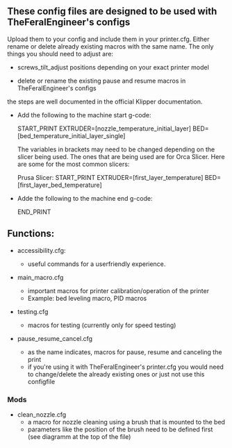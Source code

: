 ## These config files are designed to be used with TheFeralEngineer's configs
Upload them to your config and include them in your printer.cfg. 
Either rename or delete already existing macros with the same name.
The only things you should need to adjust are:

- screws_tilt_adjust positions depending on your exact printer model
  
- delete or rename the existing pause and resume macros in TheFeralEngineer's configs

the steps are well documented in the official Klipper documentation.
  
- Add the following to the machine start g-code:
  
    START_PRINT EXTRUDER=[nozzle_temperature_initial_layer] BED=[bed_temperature_initial_layer_single]
  
    The variables in brackets may need to be changed depending on the slicer being used. The ones that are being used are for Orca Slicer.
    Here are some for the most common slicers:

    Prusa Slicer: START_PRINT EXTRUDER=[first_layer_temperature] BED=[first_layer_bed_temperature]

- Adde the following to the machine end g-code:

    END_PRINT
    
    
## Functions:
- accessibility.cfg:
  - useful commands for a userfriendly experience.
 
- main_macro.cfg
  - important macros for printer calibration/operation of the printer
  - Example: bed leveling macro, PID macros
 
- testing.cfg
  - macros for testing (currently only for speed testing)
 
- pause_resume_cancel.cfg
  - as the name indicates, macros for pause, resume and canceling the print
  - if you're using it with TheFeralEngineer's printer.cfg you would need to change/delete the already existing ones or just not use this configfile

### Mods
- clean_nozzle.cfg
  - a macro for nozzle cleaning using a brush that is mounted to the bed
  - parameters like the position of the brush need to be defined first (see diagramm at the top of the file)
